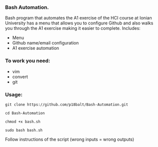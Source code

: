 ### Bash Automation.
Bash program that automates the A1 exercise of the HCI course at Ionian University
has a menu that allows you to configure Github and also walks you through the A1 exercise making it easier to complete.
Includes:
- Menu
- Github name/email configuration
- A1 exercise automation

### To work you need:
- vim
- convert
- git

### Usage:

```
git clone https://github.com/p18balt/Bash-Automation.git

cd Bash-Automation

chmod +x bash.sh

sudo bash bash.sh
```
Follow instructions of the script (wrong inputs = wrong outputs)
